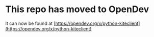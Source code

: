 # This repo has moved to OpenDev

It can now be found at [https://opendev.org/x/python-kiteclient](https://opendev.org/x/python-kiteclient)
